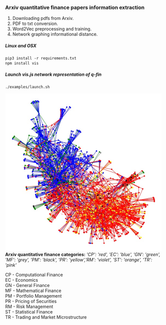 ### Arxiv quantitative finance papers information extraction  
1. Downloading pdfs from Arxiv.  
2. PDF to txt conversion.  
3. Word2Vec preprocessing and training.  
4. Network graphing informational distance.  


##### Linux and OSX 
```
pip3 install -r requirements.txt  
npm install vis
```
##### Launch vis.js network representation of q-fin  
```
./examples/launch.sh
```

![Graph sample](arxiv-topic-graph/data/graph_smallsample.jpg)  
**Arxiv quantitative finance categories:** *'CP': 'red', 'EC': 'blue', 'GN': 'green', 'MF': 'grey', 'PM': 'black', 'PR': 'yellow','RM': 'violet', 'ST': 'orange', 'TR': 'pink'*
  
CP - Computational Finance  
EC - Economics  
GN - General Finance  
MF - Mathematical Finance  
PM - Portfolio Management  
PR - Pricing of Securities  
RM - Risk Management  
ST - Statistical Finance  
TR - Trading and Market Microstructure  
